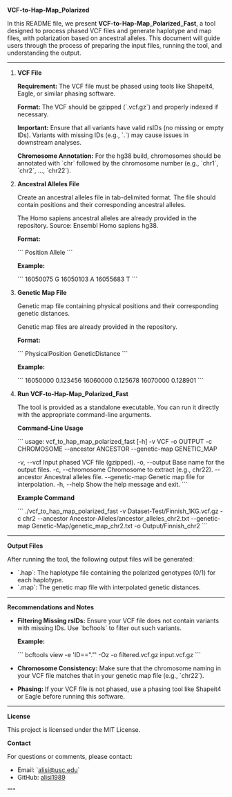 **VCF-to-Hap-Map_Polarized**

In this README file, we present **VCF-to-Hap-Map_Polarized_Fast**, a tool designed to process phased VCF files and generate haplotype and map files, with polarization based on ancestral alleles. This document will guide users through the process of preparing the input files, running the tool, and understanding the output.

---

1. **VCF File**

   **Requirement:** The VCF file must be phased using tools like Shapeit4, Eagle, or similar phasing software.

   **Format:** The VCF should be gzipped (\`.vcf.gz\`) and properly indexed if necessary.

   **Important:** Ensure that all variants have valid rsIDs (no missing or empty IDs). Variants with missing IDs (e.g., \`.\`) may cause issues in downstream analyses.

   **Chromosome Annotation:** For the hg38 build, chromosomes should be annotated with \`chr\` followed by the chromosome number (e.g., \`chr1\`, \`chr2\`, ..., \`chr22\`).

2. **Ancestral Alleles File**

   Create an ancestral alleles file in tab-delimited format. The file should contain positions and their corresponding ancestral alleles.

   The Homo sapiens ancestral alleles are already provided in the repository. Source: Ensembl Homo sapiens hg38.

   **Format:**

   \`\`\`
   Position  Allele
   \`\`\`

   **Example:**

   \`\`\`
   16050075  G
   16050103  A
   16055683  T
   \`\`\`

3. **Genetic Map File**

   Genetic map file containing physical positions and their corresponding genetic distances.

   Genetic map files are already provided in the repository.

   **Format:**

   \`\`\`
   PhysicalPosition  GeneticDistance
   \`\`\`

   **Example:**

   \`\`\`
   16050000  0.123456
   16060000  0.125678
   16070000  0.128901
   \`\`\`

4. **Run VCF-to-Hap-Map_Polarized_Fast**

   The tool is provided as a standalone executable. You can run it directly with the appropriate command-line arguments.

   **Command-Line Usage**

   \`\`\`
   usage: vcf_to_hap_map_polarized_fast [-h] -v VCF -o OUTPUT -c CHROMOSOME --ancestor ANCESTOR --genetic-map GENETIC_MAP

   -v, --vcf         Input phased VCF file (gzipped).
   -o, --output      Base name for the output files.
   -c, --chromosome  Chromosome to extract (e.g., chr22).
   --ancestor        Ancestral alleles file.
   --genetic-map     Genetic map file for interpolation.
   -h, --help        Show the help message and exit.
   \`\`\`

   **Example Command**

   \`\`\`
   ./vcf_to_hap_map_polarized_fast -v Dataset-Test/Finnish_1KG.vcf.gz -c chr2 --ancestor Ancestor-Alleles/ancestor_alleles_chr2.txt --genetic-map Genetic-Map/genetic_map_chr2.txt -o Output/Finnish_chr2
   \`\`\`

---

**Output Files**

After running the tool, the following output files will be generated:

- \`<output>.hap\`: The haplotype file containing the polarized genotypes (0/1) for each haplotype.
- \`<output>.map\`: The genetic map file with interpolated genetic distances.

---

**Recommendations and Notes**

- **Filtering Missing rsIDs:** Ensure your VCF file does not contain variants with missing IDs. Use \`bcftools\` to filter out such variants.

  **Example:**

  \`\`\`
  bcftools view -e 'ID=="."' -Oz -o filtered.vcf.gz input.vcf.gz
  \`\`\`

- **Chromosome Consistency:** Make sure that the chromosome naming in your VCF file matches that in your genetic map file (e.g., \`chr22\`).

- **Phasing:** If your VCF file is not phased, use a phasing tool like Shapeit4 or Eagle before running this software.

---

**License**

This project is licensed under the MIT License.

**Contact**

For questions or comments, please contact:

- Email: \`alisi@usc.edu\`
- GitHub: [alisi1989](https://github.com/alisi1989)

"""
